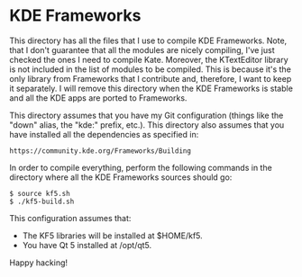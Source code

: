 # KDE Frameworks

This directory has all the files that I use to compile KDE Frameworks. Note,
that I don't guarantee that all the modules are nicely compiling, I've just
checked the ones I need to compile Kate. Moreover, the KTextEditor library is
not included in the list of modules to be compiled. This is because it's the
only library from Frameworks that I contribute and, therefore, I want to keep
it separately. I will remove this directory when the KDE Frameworks is stable
and all the KDE apps are ported to Frameworks.

This directory assumes that you have my Git configuration (things like the
"down" alias, the "kde:" prefix, etc.). This directory also assumes that
you have installed all the dependencies as specified in:

    https://community.kde.org/Frameworks/Building

In order to compile everything, perform the following commands in the
directory where all the KDE Frameworks sources should go:

    $ source kf5.sh
    $ ./kf5-build.sh

This configuration assumes that:

  * The KF5 libraries will be installed at $HOME/kf5.
  * You have Qt 5 installed at /opt/qt5.

Happy hacking!
